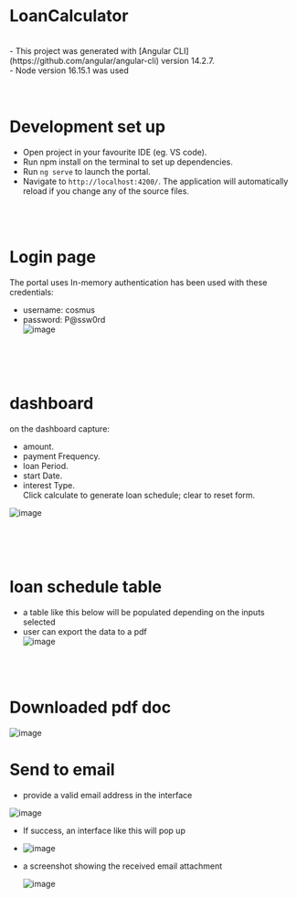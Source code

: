 # LoanCalculator
<br>
- This project was generated with [Angular CLI](https://github.com/angular/angular-cli) version 14.2.7.<br>
- Node version 16.15.1 was used
<br><br><br>

# Development set up <br>
- Open project in your favourite IDE (eg. VS code).
- Run npm install on the terminal to set up dependencies.<br>
- Run `ng serve` to launch the portal. <br>
- Navigate to `http://localhost:4200/`. The application will automatically reload if you change any of the source files.<br>
<br><br><br>



# Login page<br>
The portal uses In-memory authentication has been used with these credentials:<br>
- username: cosmus<br>
- password: P@ssw0rd<br>
![image](https://github.com/cosmus-njagi/calculator-portal/assets/74013713/63d9f686-7c3e-4e14-b32a-0218011016cd)

<br><br><br>



# dashboard<br>
on the dashboard capture:<br>
- amount.<br>
- payment Frequency.<br>
- loan Period.<br>
- start Date.<br>
- interest Type.<br>
Click calculate to generate loan schedule; clear to reset form.<br>

![image](https://github.com/cosmus-njagi/calculator-portal/assets/74013713/96c8d17d-a1a9-43c4-8fdc-4e459a7bf664)

<br><br><br>



# loan schedule table<br>
- a table like this below will be populated depending on the inputs selected<br>
- user can export the data to a pdf<br>
![image](https://github.com/cosmus-njagi/calculator-portal/assets/74013713/97d93cc8-f14a-4a0a-b743-c6552148436c)
<br><br><br><br>

# Downloaded pdf doc<br>
![image](https://github.com/cosmus-njagi/calculator-portal/assets/74013713/bfdbff41-4484-4e37-9649-1a1f475dc5a0)

# Send to email
- provide a valid email address in the interface

![image](https://github.com/cosmus-njagi/calculator-portal/assets/74013713/937e00ac-3b81-45e8-a86d-be3d9b3d01c8)


- If success, an interface like this will pop up
- ![image](https://github.com/cosmus-njagi/calculator-portal/assets/74013713/110c76ec-537d-4f7c-9538-26bc30f90e89)


- a screenshot showing the received email attachment

  ![image](https://github.com/cosmus-njagi/calculator-portal/assets/74013713/70450649-ee81-496a-b1a9-6ac55c62ace6)


